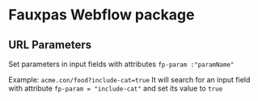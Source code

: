 # Fauxpas Webflow package

## URL Parameters

Set parameters in input fields with attributes
`fp-param :"paramName"`

Example: `acme.con/food?include-cat=true`
It will search for an input field with attribute `fp-param = "include-cat"`
and set its value to `true`
